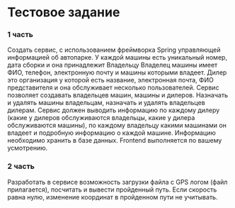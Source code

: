 # Тестовое задание

### 1 часть

Создать сервис, с использованием фреймворка Spring управляющей информацией об автопарке.
У каждой машины есть уникальный номер, дата сборки и она принадлежит Владельцу
Владелец машины имеет ФИО, телефон, электронную почту и машины которыми владеет.
Дилер это организация у которой есть название, электронная почта, ФИО представителя и она обслуживает несколько
пользователей.
Сервис позволяет создавать владельцев машин, машины и дилеров. Назначать и удалять машины владельцам, назначать и
удалять владельцев дилерам.
Сервис должен выводить информацию по каждому дилеру (какие у дилеров обслуживаются владельцы, какие у дилера
обслуживаются машины), по каждому владельцу какими машинами он владеет и подробную информацию о каждой машине.
Информацию необходимо хранить в базе данных. Frontend выполняется по вашему усмотрению.

### 2 часть

Разработать в сервисе возможность загрузки файла с GPS логом (файл прилагается), посчитать и вывести пройденный путь.
Если скорость равна нулю, изменение координат в пройденном пути не
учитывать.


